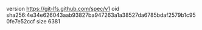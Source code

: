 version https://git-lfs.github.com/spec/v1
oid sha256:4e34e626043aab93827ba947263a1a38527da6785bdaf2579b1c950fe7e52ccf
size 6381
